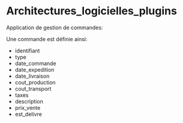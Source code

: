 # Architectures_logicielles_plugins

Application de gestion de commandes:

Une commande est définie ainsi:
- identifiant
- type
- date_commande
- date_expedition
- date_livraison
- cout_production
- cout_transport
- taxes
- description
- prix_vente
- est_delivre
